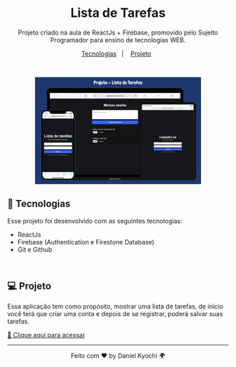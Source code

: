 <h1 align="center"> Lista de Tarefas</h1>

<p align="center">
Projeto criado na aula de ReactJs + Firebase, promovido pelo Sujeito Programador para ensino de tecnologias WEB.
</p>

<p align="center">
  <a href="#-tecnologias">Tecnologias</a>&nbsp;&nbsp;&nbsp;|&nbsp;&nbsp;&nbsp;
  <a href="#-projeto">Projeto</a>&nbsp;&nbsp;
</p>
<br>

<p align="center">
  <img alt="github-favorites" src=".github/imagePreview.png" width="75%">
</p>

## 🚀 Tecnologias

Esse projeto foi desenvolvido com as seguintes tecnologias:

- ReactJs
- Firebase (Authentication e Firestone Database)
- Git e Github
<br>

## 💻 Projeto

Essa aplicação tem como propósito, mostrar uma lista de tarefas, de início você terá que criar uma conta e depois de se registrar, poderá salvar suas tarefas.

[🔗 Clique aqui para acessar](https://projetoflix-api.vercel.app/)

---

<p align="center">Feito com ♥ by Daniel Kyochi 🌍</p>
